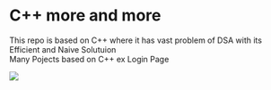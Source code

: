 # C++ more and more

This repo is based on C++ where it has vast problem of DSA with its Efficient and Naive Solutuion<br> Many Pojects based on C++ ex Login Page
 
 <img src="https://media.giphy.com/media/x4unLoM3hApc2Cw5kO/giphy.gif"/>



